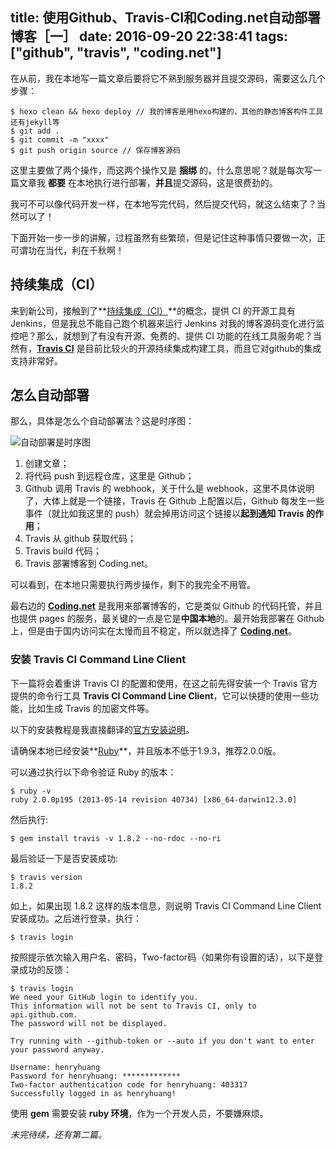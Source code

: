 title: 使用Github、Travis-CI和Coding.net自动部署博客［一］
date: 2016-09-20 22:38:41
tags: ["github", "travis", "coding.net"]
---
在从前，我在本地写一篇文章后要将它不熟到服务器并且提交源码，需要这么几个步骤：

```shell
$ hexo clean && hexo deploy // 我的博客是用hexo构建的，其他的静态博客构件工具还有jekyll等
$ git add .
$ git commit -m "xxxx"
$ git push origin source // 保存博客源码
```

这里主要做了两个操作，而这两个操作又是 **捆绑** 的，什么意思呢？就是每次写一篇文章我 **都要** 在本地执行进行部署，**并且**提交源码，这是很费劲的。

我可不可以像代码开发一样，在本地写完代码，然后提交代码，就这么结束了？当然可以了！

下面开始一步一步的讲解，过程虽然有些繁琐，但是记住这种事情只要做一次，正可谓功在当代，利在千秋啊！

## 持续集成（CI）

来到新公司，接触到了**[持续集成（CI）](http://baike.baidu.com/view/5253255.htm)**的概念，提供 CI 的开源工具有 Jenkins，但是我总不能自己跑个机器来运行 Jenkins 对我的博客源码变化进行监控吧？那么，就想到了有没有开源、免费的、提供 CI 功能的在线工具服务呢？当然有，[**Travis CI**](https://travis-ci.org/) 是目前比较火的开源持续集成构建工具，而且它对github的集成支持非常好。

## 怎么自动部署

那么，具体是怎么个自动部署法？这是时序图：

![自动部署是时序图](http://githubimg.qiniudn.com/blog-with-github-travis-ci-SequenceDiagram.jpg "自动部署时序图")

1. 创建文章；
2. 将代码 push 到远程仓库，这里是 Github；
3. Github 调用 Travis 的 webhook，关于什么是 webhook，这里不具体说明了，大体上就是一个链接，Travis 在 Github 上配置以后，Github 每发生一些事件（就比如我这里的 push）就会掉用访问这个链接以**起到通知 Travis 的作用**；
4. Travis 从 github 获取代码；
5. Travis build 代码；
6. Travis 部署博客到 Coding.net。

可以看到，在本地只需要执行两步操作，剩下的我完全不用管。

最右边的 **[Coding.net](https://coding.net/)** 是我用来部署博客的，它是类似  Github 的代码托管，并且也提供 pages 的服务，最关键的一点是它是**中国本地**的。最开始我部署在 Github 上，但是由于国内访问实在太慢而且不稳定，所以就选择了 **[Coding.net](https://coding.net/)**。

### 安装 Travis CI Command Line Client

下一篇将会着重讲 Travis CI 的配置和使用，在这之前先得安装一个 Travis 官方提供的命令行工具 **Travis CI Command Line Client**，它可以快捷的使用一些功能，比如生成 Travis 的加密文件等。

以下的安装教程是我直接翻译的[官方安装说明](https://github.com/travis-ci/travis.rb#installation)。

请确保本地已经安装**[Ruby](http://www.ruby-lang.org/en/downloads/)**，并且版本不低于1.9.3，推荐2.0.0版。

可以通过执行以下命令验证 Ruby 的版本：

```
$ ruby -v
ruby 2.0.0p195 (2013-05-14 revision 40734) [x86_64-darwin12.3.0]
```

然后执行:

```
$ gem install travis -v 1.8.2 --no-rdoc --no-ri
```

最后验证一下是否安装成功:

```
$ travis version
1.8.2
```

如上，如果出现 1.8.2 这样的版本信息，则说明 Travis CI Command Line Client 安装成功。之后进行登录，执行：

```
$ travis login
```

按照提示依次输入用户名、密码，Two-factor码（如果你有设置的话），以下是登录成功的反馈：

```
$ travis login
We need your GitHub login to identify you.
This information will not be sent to Travis CI, only to api.github.com.
The password will not be displayed.

Try running with --github-token or --auto if you don't want to enter your password anyway.

Username: henryhuang
Password for henryhuang: *************
Two-factor authentication code for henryhuang: 403317
Successfully logged in as henryhuang!
```

使用 **gem** 需要安装 **ruby 环境**，作为一个开发人员，不要嫌麻烦。

*未完待续，还有第二篇。*